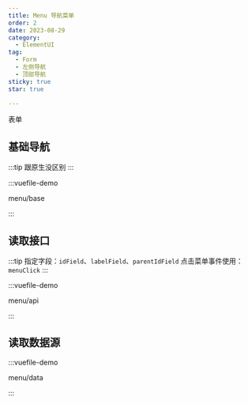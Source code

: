 ```yaml
---
title: Menu 导航菜单
order: 2
date: 2023-08-29
category:
  - ElementUI
tag:
  - Form
  - 左侧导航
  - 顶部导航
sticky: true
star: true

---
```


表单


## 基础导航

:::tip 
跟原生没区别
:::

:::vuefile-demo

menu/base

:::

## 读取接口

:::tip 
指定字段：<code>idField</code>、<code>labelField</code>、<code>parentIdField</code>
点击菜单事件使用：<code>menuClick</code>
:::

:::vuefile-demo

menu/api

:::


## 读取数据源

:::vuefile-demo

menu/data

:::